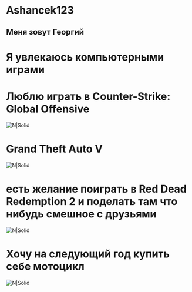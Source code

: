 # Ashancek123
## Меня зовут Георгий 
# Я увлекаюсь компьютерными играми 
# Люблю играть в Counter-Strike: Global Offensive
![N|Solid](https://vcsrus.ru/wp-content/uploads/2023/04/p1_3550906_af4a598b.jpg)
# Grand Theft Auto V
![N|Solid](https://i.playground.ru/i/pix/1240978/image.jpg)
# есть желание поиграть в Red Dead Redemption 2 и поделать там что нибудь смешное с друзьями
![N|Solid](https://cq.ru/storage/uploads/posts/1075339/4831939-arthur-morgan-red-dead-redemption-2-igry-6.jpg)
# Хочу на следующий год купить себе мотоцикл
![N|Solid](https://globaldrive.ru/upload/resize_cache/iblock/b28/1500_1500_0/c32vhhtx07bkarus8m9kir1a6498bl3m.jpeg)

